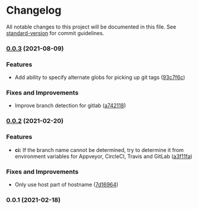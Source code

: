 # Changelog

All notable changes to this project will be documented in this file. See [standard-version](https://github.com/conventional-changelog/standard-version) for commit guidelines.

### [0.0.3](https://github.com/pact-foundation/absolute-version-js/compare/v0.0.2...v0.0.3) (2021-08-09)


### Features

* Add ability to specify alternate globs for picking up git tags ([93c7f6c](https://github.com/pact-foundation/absolute-version-js/commit/93c7f6cda487b9206a52d14a3ee5d86168a0cca6))


### Fixes and Improvements

* Improve branch detection for gitlab ([a742118](https://github.com/pact-foundation/absolute-version-js/commit/a7421183ce54fc412ea4b81ecdf4450375902eb9))

### [0.0.2](https://github.com/pact-foundation/absolute-version-js/compare/v0.0.1...v0.0.2) (2021-02-20)


### Features

* **ci:** If the branch name cannot be determined, try to determine it from environment variables for Appveyor, CircleCI, Travis and GitLab ([a3f11fa](https://github.com/pact-foundation/absolute-version-js/commit/a3f11faf1bf0190f08192af89ee987298b71c310))


### Fixes and Improvements

* Only use host part of hostname ([7d16964](https://github.com/pact-foundation/absolute-version-js/commit/7d16964ea6dde99ff19a416f56a22f3e1ac2a1b9))

### 0.0.1 (2021-02-18)

